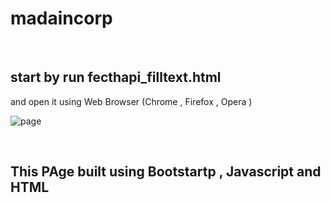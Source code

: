 # madaincorp

</BR>

<h2>start by run  fecthapi_filltext.html</h2> and open it using Web Browser (Chrome , Firefox , Opera )
</br>

![page](https://github.com/Bashar-Othman/madaincorp/assets/26125735/8e4f7e09-9cf0-4f29-baae-d1de113c2ca2)


</br>
<h2>This PAge built using  Bootstartp , Javascript and HTML </h2>
